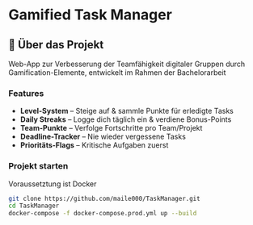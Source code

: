 # Gamified Task Manager

## 📌 Über das Projekt
Web-App zur Verbesserung der Teamfähigkeit digitaler Gruppen durch Gamification-Elemente, entwickelt im Rahmen der Bachelorarbeit 

### Features
- **Level-System** – Steige auf & sammle Punkte für erledigte Tasks  
- **Daily Streaks** – Logge dich täglich ein & verdiene Bonus-Points  
- **Team-Punkte** – Verfolge Fortschritte pro Team/Projekt  
- **Deadline-Tracker** – Nie wieder vergessene Tasks  
- **Prioritäts-Flags** – Kritische Aufgaben zuerst  

### Projekt starten

Voraussetztung ist Docker
```bash
git clone https://github.com/maile000/TaskManager.git
cd TaskManager
docker-compose -f docker-compose.prod.yml up --build

